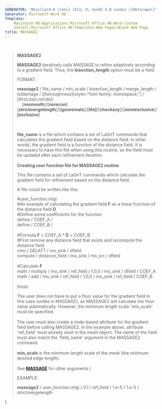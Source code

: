 ```yaml
---
GENERATOR: 'Mozilla/4.8 \[en\] (X11; U; SunOS 5.8 sun4u) \[Netscape\]'
Generator: Microsoft Word 98
Template: 
    Macintosh HD:Applications:Microsoft Office 98:Word Custom
    Install:Microsoft Office 98:Templates:Web Pages:Blank Web Page
title: MASSAGE2
---
```


 

> **MASSAGE2**
>
> **MASSAGE2** iteratively calls MASSAGE to refine adaptively according
> to a gradient field. Thus, the **bisection\_length** option must be a
> field.
>
> FORMAT:
>
> **massage2** / file\_name / min\_scale / bisection\_length /
> merge\_length / toldamage /
> \[[tolroughness]{style="font-family: monospace;"\] /
> \[ifirst,ilast,istride\]/\
>    
> \[**nosmooth**\]/\[**norecon**\]\[**strictmergelength**\]/\[**ignoremats**\]/\[**lite\]**/\[**checkaxy**\]/\[**semiexclusive**\]/**\[exclusive**\]
>
> \
> \
> **file\_name** is a file which contains a set of LaGriT commands that
> calculates the gradient field based on the distance field. In other
> words, the gradient field is a function of the distance field. It is
> necessary to have this file when using this routine, as the field must
> be updated after each refinement iteration.\
> \
> **Creating user function file for MASSAGE2 routine**
>
> This file contains a set of LaGriT commands which calculate the
> gradient field for refinement based on the distance field.
>
> A file could be written like this:
>
> \#user\_function.mlgi\
> \#An example of calculating the gradient field **F** as a linear
> function of the distance field **D**\
> \#Define some coefficients for the function\
> define / COEF\_A /\
> define / COEF\_B /\
> \
> \#Formula **F** = COEF\_A \* **D** + COEF\_B\
> \#First remove any distance field that exists and recompute the
> distance field\
> cmo / DELATT / mo\_sink / dfield\
> compute / distance\_field / mo\_sink / mo\_src / dfield\
> \
> \#Calculate **F**\
> math / multiply / mo\_sink / ref\_field / 1,0,0 / mo\_sink / dfield /
> COEF\_A\
> math / add / mo\_sink / ref\_field / 1,0,0 / mo\_sink / ref\_field /
> COEF\_B\
> \
> finish
>
> The user does not have to put a floor value for the gradient field in
> this case (unlike in MASSAGE), as MASSAGE2 will calculate the floor
> value automatically. However, the minimum length scale 'min\_scale'
> must be specified.\
> \
> The user must also create a node-based attribute for the gradient
> field before calling MASSAGE2. In the example above, attribute
> 'ref\_field' must already exist in the mesh object. The name of the
> field must also match the 'field\_name' argument in the MASSAGE2
> command.\
> \
> **min\_scale** is the minimum length scale of the mesh (the minimum
> desired edge length).\
> \
> See [**MASSAGE**](MASSAGE.md "MASSAGE") for other arguments.\
>
> EXAMPLE:
>
> **massage2** / user\_function.mlgi / 0.1 / ref\_field / 1.e-5 / 1.e-5
> / strictmergelength

\
